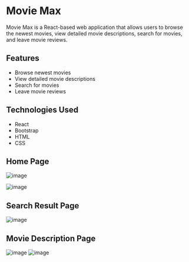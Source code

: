 # Movie Max

Movie Max is a React-based web application that allows users to browse the newest movies, view detailed movie descriptions, search for movies, and leave movie reviews.

## Features

- Browse newest movies
- View detailed movie descriptions
- Search for movies
- Leave movie reviews

## Technologies Used

- React
- Bootstrap
- HTML
- CSS

## Home Page
![image](https://github.com/wsmyu/react-movie-app/assets/118221964/34b56e6f-000b-4b06-b2ac-1daf2011b15c)

![image](https://github.com/wsmyu/react-movie-app/assets/118221964/def91107-991c-4948-98aa-9d306c2a8e42)

## Search Result Page
![image](https://github.com/wsmyu/react-movie-app/assets/118221964/c4d0caa3-d17b-46a1-a4d1-1d76c6c11c88)

## Movie Description Page
![image](https://github.com/wsmyu/react-movie-app/assets/118221964/ada1416f-f802-49c3-ba0e-c5a87e431f31)
![image](https://github.com/wsmyu/react-movie-app/assets/118221964/54b2c350-324e-4966-b2f8-c315ce178be2)





